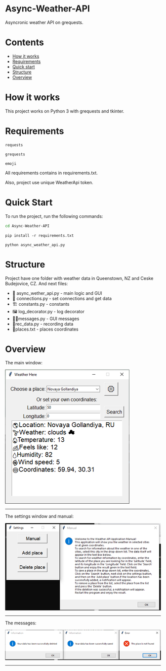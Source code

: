 # Async-Weather-API
 Asyncronic weather API on grequests.

# Contents
- [How it works](#how-it-works)
- [Requirements](#requirements)
- [Quick start](#quick-start)
- [Structure](#structure)
- [Overview](#overview)

# How it works
This project works on Python 3 with grequests and tkinter.

# Requirements
```
requests
```
```
grequests
```
```
emoji
```
All requirements contains in requirements.txt.

Also, project use unique WeatherApi token.

# Quick Start
To run the project, run the following commands:
```bash
cd Async-Weather-API
```
```
pip install -r requirements.txt
```
```
python async_weather_api.py
```

# Structure
Project have one folder with weather data in Queenstown, NZ and Ceske Budejovice, CZ.
And next files:
* 🎉 async_wether_api.py - main logic and GUI
* 🎈 connections.py - set connections and get data
* 🏗 constants.py - constants
* 🖼 log_decorator.py - log decorator
* 🐱‍👤messages.py - GUI messages
* 🎨rec_data.py - recording data
* 🎪places.txt - places coordinates

# Overview

The main window:

![main](https://github.com/xmzboy/Async-Weather-API/blob/main/readme_images/main.PNG)
___

The settings window and manual:

![main](https://github.com/xmzboy/Async-Weather-API/blob/main/readme_images/settings.PNG)
___

The messages:

![main](https://github.com/xmzboy/Async-Weather-API/blob/main/readme_images/messages.PNG)
___
